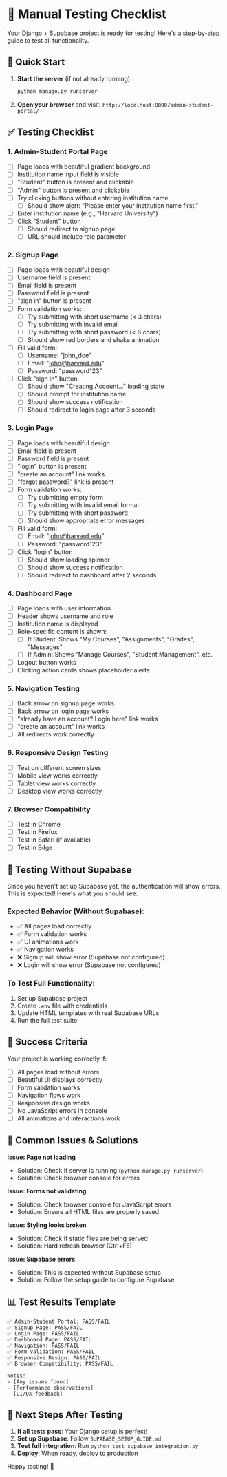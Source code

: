 # 🧪 Manual Testing Checklist

Your Django + Supabase project is ready for testing! Here's a step-by-step guide to test all functionality.

## 🚀 Quick Start

1. **Start the server** (if not already running):
   ```bash
   python manage.py runserver
   ```

2. **Open your browser** and visit: `http://localhost:8000/admin-student-portal/`

## ✅ Testing Checklist

### 1. **Admin-Student Portal Page**
- [ ] Page loads with beautiful gradient background
- [ ] Institution name input field is visible
- [ ] "Student" button is present and clickable
- [ ] "Admin" button is present and clickable
- [ ] Try clicking buttons without entering institution name
  - [ ] Should show alert: "Please enter your institution name first."
- [ ] Enter institution name (e.g., "Harvard University")
- [ ] Click "Student" button
  - [ ] Should redirect to signup page
  - [ ] URL should include role parameter

### 2. **Signup Page**
- [ ] Page loads with beautiful design
- [ ] Username field is present
- [ ] Email field is present  
- [ ] Password field is present
- [ ] "sign in" button is present
- [ ] Form validation works:
  - [ ] Try submitting with short username (< 3 chars)
  - [ ] Try submitting with invalid email
  - [ ] Try submitting with short password (< 6 chars)
  - [ ] Should show red borders and shake animation
- [ ] Fill valid form:
  - [ ] Username: "john_doe"
  - [ ] Email: "john@harvard.edu"
  - [ ] Password: "password123"
- [ ] Click "sign in" button
  - [ ] Should show "Creating Account..." loading state
  - [ ] Should prompt for institution name
  - [ ] Should show success notification
  - [ ] Should redirect to login page after 3 seconds

### 3. **Login Page**
- [ ] Page loads with beautiful design
- [ ] Email field is present
- [ ] Password field is present
- [ ] "login" button is present
- [ ] "create an account" link works
- [ ] "forgot password?" link is present
- [ ] Form validation works:
  - [ ] Try submitting empty form
  - [ ] Try submitting with invalid email format
  - [ ] Try submitting with short password
  - [ ] Should show appropriate error messages
- [ ] Fill valid form:
  - [ ] Email: "john@harvard.edu"
  - [ ] Password: "password123"
- [ ] Click "login" button
  - [ ] Should show loading spinner
  - [ ] Should show success notification
  - [ ] Should redirect to dashboard after 2 seconds

### 4. **Dashboard Page**
- [ ] Page loads with user information
- [ ] Header shows username and role
- [ ] Institution name is displayed
- [ ] Role-specific content is shown:
  - [ ] If Student: Shows "My Courses", "Assignments", "Grades", "Messages"
  - [ ] If Admin: Shows "Manage Courses", "Student Management", etc.
- [ ] Logout button works
- [ ] Clicking action cards shows placeholder alerts

### 5. **Navigation Testing**
- [ ] Back arrow on signup page works
- [ ] Back arrow on login page works
- [ ] "already have an account? Login here" link works
- [ ] "create an account" link works
- [ ] All redirects work correctly

### 6. **Responsive Design Testing**
- [ ] Test on different screen sizes
- [ ] Mobile view works correctly
- [ ] Tablet view works correctly
- [ ] Desktop view works correctly

### 7. **Browser Compatibility**
- [ ] Test in Chrome
- [ ] Test in Firefox
- [ ] Test in Safari (if available)
- [ ] Test in Edge

## 🔧 Testing Without Supabase

Since you haven't set up Supabase yet, the authentication will show errors. This is expected! Here's what you should see:

### Expected Behavior (Without Supabase):
- ✅ All pages load correctly
- ✅ Form validation works
- ✅ UI animations work
- ✅ Navigation works
- ❌ Signup will show error (Supabase not configured)
- ❌ Login will show error (Supabase not configured)

### To Test Full Functionality:
1. Set up Supabase project
2. Create `.env` file with credentials
3. Update HTML templates with real Supabase URLs
4. Run the full test suite

## 🎯 Success Criteria

Your project is working correctly if:

- [ ] All pages load without errors
- [ ] Beautiful UI displays correctly
- [ ] Form validation works
- [ ] Navigation flows work
- [ ] Responsive design works
- [ ] No JavaScript errors in console
- [ ] All animations and interactions work

## 🐛 Common Issues & Solutions

**Issue: Page not loading**
- Solution: Check if server is running (`python manage.py runserver`)
- Solution: Check browser console for errors

**Issue: Forms not validating**
- Solution: Check browser console for JavaScript errors
- Solution: Ensure all HTML files are properly saved

**Issue: Styling looks broken**
- Solution: Check if static files are being served
- Solution: Hard refresh browser (Ctrl+F5)

**Issue: Supabase errors**
- Solution: This is expected without Supabase setup
- Solution: Follow the setup guide to configure Supabase

## 📊 Test Results Template

```
✅ Admin-Student Portal: PASS/FAIL
✅ Signup Page: PASS/FAIL
✅ Login Page: PASS/FAIL
✅ Dashboard Page: PASS/FAIL
✅ Navigation: PASS/FAIL
✅ Form Validation: PASS/FAIL
✅ Responsive Design: PASS/FAIL
✅ Browser Compatibility: PASS/FAIL

Notes:
- [Any issues found]
- [Performance observations]
- [UI/UX feedback]
```

## 🎉 Next Steps After Testing

1. **If all tests pass**: Your Django setup is perfect!
2. **Set up Supabase**: Follow `SUPABASE_SETUP_GUIDE.md`
3. **Test full integration**: Run `python test_supabase_integration.py`
4. **Deploy**: When ready, deploy to production

Happy testing! 🚀
